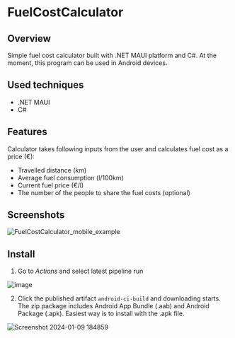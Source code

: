 # FuelCostCalculator
## Overview

Simple fuel cost calculator built with .NET MAUI platform and C#. At the moment, this program can be used in Android devices.

## Used techniques

- .NET MAUI
- C#

## Features

Calculator takes following inputs from the user and calculates fuel cost as a price (€): 
- Travelled distance (km)
- Average fuel consumption (l/100km)
- Current fuel price (€/l)
- The number of the people to share the fuel costs (optional)

## Screenshots

![FuelCostCalculator_mobile_example](https://github.com/MiikaRK/fuelcostcalculator/assets/94705211/0d1e7190-91e6-47c5-8b0d-ee8a4eab7957)

## Install

1. Go to _Actions_ and select latest pipeline run

![image](https://github.com/MiikaRK/fuelcostcalculator/assets/94705211/7a0b38c3-b28d-41d1-b157-845b0a4af81c)

2. Click the published artifact `android-ci-build` and downloading starts. The zip package includes Android App Bundle (.aab) and Android Package (.apk). Easiest way is to install with the .apk file.

![Screenshot 2024-01-09 184859](https://github.com/MiikaRK/fuelcostcalculator/assets/94705211/38da6e92-6513-4363-96ad-79e51d597b9a)
